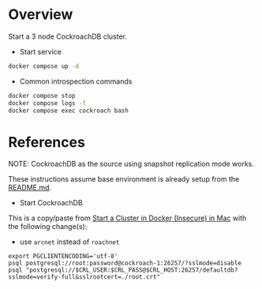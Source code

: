 # Overview

Start a 3 node CockroachDB cluster.

- Start service

```bash
docker compose up -d
```      

- Common introspection commands

```bash
docker compose stop
docker compose logs -f
docker compose exec cockroach bash
```

# References

NOTE: CockroachDB as the source using snapshot replication mode works.  

These instructions assume base environment is already setup from the [README.md](README.md).

- Start CockroachDB

This is a copy/paste from [Start a Cluster in Docker (Insecure) in Mac](https://www.cockroachlabs.com/docs/stable/start-a-local-cluster-in-docker-mac.html) with the following change(s):
  - use `arcnet` instead of `roachnet`

```
export PGCLIENTENCODING='utf-8'
psql postgresql://root:password@cockroach-1:26257/?sslmode=disable
psql "postgresql://$CRL_USER:$CRL_PASS@$CRL_HOST:26257/defaultdb?sslmode=verify-full&sslrootcert=./root.crt"
```